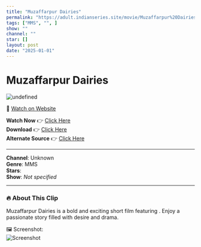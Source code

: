 ```yaml
---
title: "Muzaffarpur Dairies"
permalink: "https://adult.indianseries.site/movie/Muzaffarpur%20Dairies"
tags: ["MMS", "", ]
show: ""
channel: ""
star: []
layout: post
date: "2025-01-01"
---
```


# Muzaffarpur Dairies

![undefined](https://desisins.com/wp-content/uploads/2024/08/Muzaffarpur-Dairies-MMS-DesiSins.com_.jpg)

🔗 [Watch on Website](https://adult.indianseries.site/movie/Muzaffarpur%20Dairies)

**Watch Now** 👉 [Click Here](https://adult.indianseries.site/movie/Muzaffarpur%20Dairies)  
**Download** 👉 [Click Here](https://adult.indianseries.site/movie/Muzaffarpur%20Dairies)  
**Alternate Source** 👉 [Click Here](https://adult.indianseries.site/movie/Muzaffarpur%20Dairies)

---

**Channel**: Unknown  
**Genre**: MMS  
**Stars**:   
**Show**: *Not specified*

---

### 🔥 About This Clip

Muzaffarpur Dairies is a bold and exciting short film featuring . Enjoy a passionate story filled with desire and drama.
 
🖼️ Screenshot:  
![Screenshot](https://desisins.com/wp-content/uploads/2024/08/Muzaffarpur-Dairies-MMS-DesiSins.com_.jpg)
